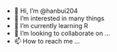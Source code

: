 - 👋 Hi, I’m @hanbui204
- 👀 I’m interested in many things
- 🌱 I’m currently learning R
- 💞️ I’m looking to collaborate on ...
- 📫 How to reach me ...

<!---
hanbui204/hanbui204 is a ✨ special ✨ repository because its `README.md` (this file) appears on your GitHub profile.
You can click the Preview link to take a look at your changes.
--->
